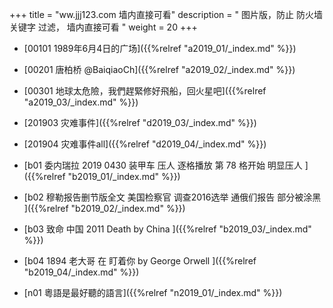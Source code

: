 +++
title = "ww.jjj123.com 墙内直接可看"
description = " 图片版，防止 防火墙 关键字 过滤， 墙内直接可看 "
weight = 20
+++




* [00101 1989年6月4日的广场]({{%relref "a2019_01/_index.md" %}})


* [00201 唐柏桥 @BaiqiaoCh]({{%relref "a2019_02/_index.md" %}})


* [00301 地球太危險，我們趕緊修好飛船，回火星吧]({{%relref "a2019_03/_index.md" %}})


* [201903 灾难事件]({{%relref "d2019_03/_index.md" %}})


* [201904 灾难事件all]({{%relref "d2019_04/_index.md" %}})


* [b01  委内瑞拉 2019 0430 装甲车 压人 逐格播放 第 78 格开始 明显压人 ]({{%relref "b2019_01/_index.md" %}})


* [b02  穆勒报告删节版全文 美国检察官 调查2016选举 通俄们报告 部分被涂黑 ]({{%relref "b2019_02/_index.md" %}})


* [b03 致命 中国 2011 Death by China ]({{%relref "b2019_03/_index.md" %}})


* [b04 1894 老大哥 在 盯着你 by George Orwell ]({{%relref "b2019_04/_index.md" %}})


* [n01 粵語是最好聽的語言]({{%relref "n2019_01/_index.md" %}})

